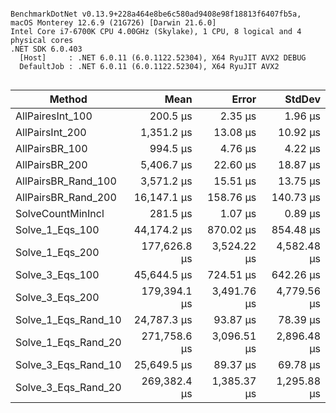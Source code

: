 ```

BenchmarkDotNet v0.13.9+228a464e8be6c580ad9408e98f18813f6407fb5a, macOS Monterey 12.6.9 (21G726) [Darwin 21.6.0]
Intel Core i7-6700K CPU 4.00GHz (Skylake), 1 CPU, 8 logical and 4 physical cores
.NET SDK 6.0.403
  [Host]     : .NET 6.0.11 (6.0.1122.52304), X64 RyuJIT AVX2 DEBUG
  DefaultJob : .NET 6.0.11 (6.0.1122.52304), X64 RyuJIT AVX2


```
| Method              | Mean         | Error       | StdDev      |
|-------------------- |-------------:|------------:|------------:|
| AllPairesInt_100    |     200.5 μs |     2.35 μs |     1.96 μs |
| AllPairsInt_200     |   1,351.2 μs |    13.08 μs |    10.92 μs |
| AllPairsBR_100      |     994.5 μs |     4.76 μs |     4.22 μs |
| AllPairsBR_200      |   5,406.7 μs |    22.60 μs |    18.87 μs |
| AllPairsBR_Rand_100 |   3,571.2 μs |    15.51 μs |    13.75 μs |
| AllPairsBR_Rand_200 |  16,147.1 μs |   158.76 μs |   140.73 μs |
| SolveCountMinIncl   |     281.5 μs |     1.07 μs |     0.89 μs |
| Solve_1_Eqs_100     |  44,174.2 μs |   870.02 μs |   854.48 μs |
| Solve_1_Eqs_200     | 177,626.8 μs | 3,524.22 μs | 4,582.48 μs |
| Solve_3_Eqs_100     |  45,644.5 μs |   724.51 μs |   642.26 μs |
| Solve_3_Eqs_200     | 179,394.1 μs | 3,491.76 μs | 4,779.56 μs |
| Solve_1_Eqs_Rand_10 |  24,787.3 μs |    93.87 μs |    78.39 μs |
| Solve_1_Eqs_Rand_20 | 271,758.6 μs | 3,096.51 μs | 2,896.48 μs |
| Solve_3_Eqs_Rand_10 |  25,649.5 μs |    89.37 μs |    69.78 μs |
| Solve_3_Eqs_Rand_20 | 269,382.4 μs | 1,385.37 μs | 1,295.88 μs |
